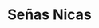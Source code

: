 ---
title: Señas Nicas
name: SeniasNicas
type: app
description: Una aplicación para ayudar con la enseñanza y aprendizaje del lenguaje de señas nicaragüense (ISN).
platforms: android
price: free
version: 1.0
image: seniasnicas.png
playstore_url: https://play.google.com/store/apps/details?id=com.marcosmiranda.seniasnicas
---